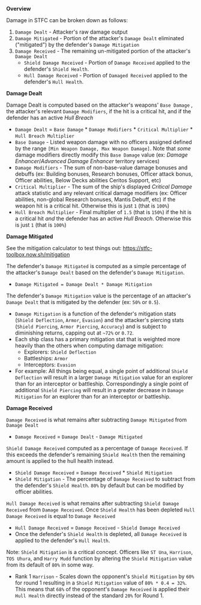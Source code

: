 __Overview__

Damage in STFC can be broken down as follows:
1. `Damage Dealt` - Attacker's raw damage output 
2. `Damage Mitigated` - Portion of the attacker's `Damage Dealt` eliminated ("mitigated") by the defender's `Damage Mitigation`
3. `Damage Received` - The remaining un-mitigated portion of the attacker's `Damage Dealt`
    - `Shield Damage Received` - Portion of `Damage Received` applied to the defender's `Shield Health`.
    - `Hull Damage Received` - Portion of `Damaged Received` applied to the defender's `Hull Health`.

__Damage Dealt__

Damage Dealt is computed based on the attacker's weapons' `Base Damage` , the attacker's relevant `Damage Modifiers`, if the hit is a critical hit, and if the defender has an active _Hull Breach_
- `Damage Dealt` = `Base Damage` * `Damage Modifiers` * `Critical Multiplier` * `Hull Breach Multiplier` 
- `Base Damage` - Listed weapon damage with no officers assigned defined by the range `[Min Weapon Damage, Max Weapon Damage]`. Note that _some_ damage modifiers directly modify this `Base Damage` value (ex: _Damage Enhancer_/_Advanced Damage Enhancer_ territory services)
- `Damage Modifiers` - The sum of non-base-value damage bonuses and debuffs (ex: Building bonuses, Research bonuses, Officer attack bonus, Officer abilities, Below Decks abilities Ceritos Support, etc)
- `Critical Multiplier` - The sum of the ship's displayed _Critical Damage_ attack statistic and any relevant critical damage modifiers (ex: Officer abilities, non-global Research bonuses, Mantis Debuff, etc) if the weapon hit is a critical hit. Otherwise this is just `1` (that is `100%`)
- `Hull Breach Multiplier` - Final multiplier of `1.5` (that is `150%`) if the hit is a critical hit _and_ the defender has an active _Hull Breach_. Otherwise this is just `1` (that is `100%`)

__Damage Mitigated__

See the mitigation calculator to test things out: https://stfc-toolbox.now.sh/mitigation

The defender's `Damage Mitigated` is computed as a simple percentage of the attacker's `Damage Dealt` based on the defender's `Damage Mitigation`.
- `Damage Mitigated = Damage Dealt * Damage Mitigation`

The defender's `Damage Mitigation` value is the percentage of an attacker's `Damage Dealt` that is mitigated by the defender (ex: `50%` or `0.5`). 
- `Damage Mitigation` is a function of the defender's mitigation stats (`Shield Deflection`, `Armor`, `Evasion`) and the attacker's piercing stats (`Shield Piercing`, `Armor Piercing`, `Accuracy`) and is subject to diminishing returns, capping out at `~72%` or `0.72`.
- Each ship class has a primary mitigation stat that is weighted more heavily than the others when computing damage mitigation:
    - Explorers: `Shield Deflection`
    - Battleships: `Armor`
    - Interceptors: `Evasion`
- For example: All things being equal, a single point of additional `Shield Deflection` will result in a larger `Damage Mitigation` value for an explorer than for an interceptor or battleship. Correspondingly a single point of additional `Shield Piercing` will result in a greater decrease in `Damage Mitigation` for an explorer than for an interceptor or battleship.

__Damage Received__

`Damage Received` is what remains after subtracting `Damage Mitigated` from `Damage Dealt`
- `Damage Received` = `Damage Dealt` - `Damage Mitigated`

`Shield Damage Received` computed as a percentage of `Damage Received`. If this exceeds the defender's remaining `Shield Health` then the remaining amount is applied to the hull health instead.
- `Shield Damage Received` = `Damage Received` * `Shield Mitigation`
- `Shield Mitigation` - The percentage of `Damage Received` to subtract from the defender's `Shield Health`. `80%` by default but can be modified by officer abilities.

`Hull Damage Received` is what remains after subtracting `Shield Damage Received` from `Damage Received`. Once `Shield Health` has been depleted `Hull Damage Received` is equal to `Damage Received`
- `Hull Damage Received` = `Damage Received` - `Shield Damage Received`
- Once the defender's `Shield Health` is depleted, all `Damage Received` is applied to the defender's `Hull Health`.

Note: `Shield Mitigation` is a critical concept. Officers like `ST Una`, `Harrison`, `TOS Uhura`, and `Harry Mudd` function by altering the `Shield Mitigation` value from its default of `80%` in some way. 
- Rank 1 `Harrison` - Scales down the opponent's `Shield Mitigation` by `60%` for round 1 resulting in a `Shield Mitigation` value of `80% * 0.4 = 32%`. This means that `68%` of the opponent's `Damage Received` is applied their `Hull Health` directly instead of the standard `20%` for Round 1.
